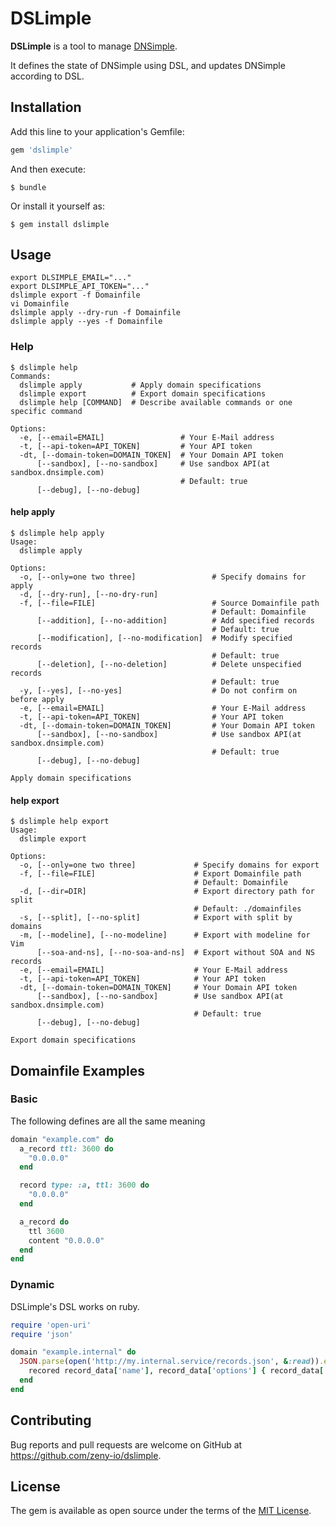 # DSLimple

__DSLimple__ is a tool to manage [DNSimple](https://dnsimple.com/).

It defines the state of DNSimple using DSL, and updates DNSimple according to DSL.

## Installation

Add this line to your application's Gemfile:

```ruby
gem 'dslimple'
```

And then execute:

    $ bundle

Or install it yourself as:

    $ gem install dslimple

## Usage

```shell
export DLSIMPLE_EMAIL="..."
export DLSIMPLE_API_TOKEN="..."
dslimple export -f Domainfile
vi Domainfile
dslimple apply --dry-run -f Domainfile
dslimple apply --yes -f Domainfile
```

### Help

```
$ dslimple help
Commands:
  dslimple apply           # Apply domain specifications
  dslimple export          # Export domain specifications
  dslimple help [COMMAND]  # Describe available commands or one specific command

Options:
  -e, [--email=EMAIL]                 # Your E-Mail address
  -t, [--api-token=API_TOKEN]         # Your API token
  -dt, [--domain-token=DOMAIN_TOKEN]  # Your Domain API token
      [--sandbox], [--no-sandbox]     # Use sandbox API(at sandbox.dnsimple.com)
                                      # Default: true
      [--debug], [--no-debug]
```

#### help apply

```
$ dslimple help apply
Usage:
  dslimple apply

Options:
  -o, [--only=one two three]                 # Specify domains for apply
  -d, [--dry-run], [--no-dry-run]
  -f, [--file=FILE]                          # Source Domainfile path
                                             # Default: Domainfile
      [--addition], [--no-addition]          # Add specified records
                                             # Default: true
      [--modification], [--no-modification]  # Modify specified records
                                             # Default: true
      [--deletion], [--no-deletion]          # Delete unspecified records
                                             # Default: true
  -y, [--yes], [--no-yes]                    # Do not confirm on before apply
  -e, [--email=EMAIL]                        # Your E-Mail address
  -t, [--api-token=API_TOKEN]                # Your API token
  -dt, [--domain-token=DOMAIN_TOKEN]         # Your Domain API token
      [--sandbox], [--no-sandbox]            # Use sandbox API(at sandbox.dnsimple.com)
                                             # Default: true
      [--debug], [--no-debug]

Apply domain specifications
```

#### help export

```
$ dslimple help export
Usage:
  dslimple export

Options:
  -o, [--only=one two three]             # Specify domains for export
  -f, [--file=FILE]                      # Export Domainfile path
                                         # Default: Domainfile
  -d, [--dir=DIR]                        # Export directory path for split
                                         # Default: ./domainfiles
  -s, [--split], [--no-split]            # Export with split by domains
  -m, [--modeline], [--no-modeline]      # Export with modeline for Vim
      [--soa-and-ns], [--no-soa-and-ns]  # Export without SOA and NS records
  -e, [--email=EMAIL]                    # Your E-Mail address
  -t, [--api-token=API_TOKEN]            # Your API token
  -dt, [--domain-token=DOMAIN_TOKEN]     # Your Domain API token
      [--sandbox], [--no-sandbox]        # Use sandbox API(at sandbox.dnsimple.com)
                                         # Default: true
      [--debug], [--no-debug]

Export domain specifications
```

## Domainfile Examples

### Basic

The following defines are all the same meaning

```ruby
domain "example.com" do
  a_record ttl: 3600 do
    "0.0.0.0"
  end

  record type: :a, ttl: 3600 do
    "0.0.0.0"
  end

  a_record do
    ttl 3600
    content "0.0.0.0"
  end
end
```

### Dynamic

DSLimple's DSL works on ruby.

```ruby
require 'open-uri'
require 'json'

domain "example.internal" do
  JSON.parse(open('http://my.internal.service/records.json', &:read)).each do |record_data|
    recored record_data['name'], record_data['options'] { record_data['content'] }
  end
end
```

## Contributing

Bug reports and pull requests are welcome on GitHub at https://github.com/zeny-io/dslimple.


## License

The gem is available as open source under the terms of the [MIT License](http://opensource.org/licenses/MIT).

